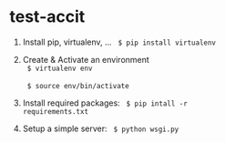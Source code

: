 # test-accit

1. Install pip, virtualenv, ...
<code> $ pip install virtualenv </code>

2. Create & Activate an environment <br>
<code> $ virtualenv env </code> <br>
<code> $ source env/bin/activate </code>


3. Install required packages:  <code> $ pip intall -r requirements.txt </code>

4. Setup a simple server:  <code> $ python wsgi.py </code>
